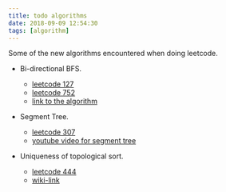 ```yaml
---
title: todo algorithms
date: 2018-09-09 12:54:30
tags: [algorithm]
---
```


Some of the new algorithms encountered when doing leetcode. 

- Bi-directional BFS.
  - [leetcode 127](https://leetcode.com/problems/word-ladder/description/)
  - [leetcode 752](https://leetcode.com/problems/open-the-lock/description/)
  - [link to the algorithm](https://www.geeksforgeeks.org/bidirectional-search/)

- Segment Tree.
  - [leetcode 307](https://leetcode.com/problems/range-sum-query-mutable/description/)
  - [youtube video for segment tree](https://www.youtube.com/watch?v=Tr-xEGoByFQ)

- Uniqueness of topological sort.
  - [leetcode 444](https://leetcode.com/problems/sequence-reconstruction/description/)
  - [wiki-link](https://en.wikipedia.org/wiki/Topological_sorting)